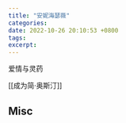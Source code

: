 ```yaml
---
title: "安妮海瑟薇"
categories: 
date: 2022-10-26 20:10:53 +0800
tags: 
excerpt: 
---
```





爱情与灵药

[[成为简·奥斯汀]]

## Misc



